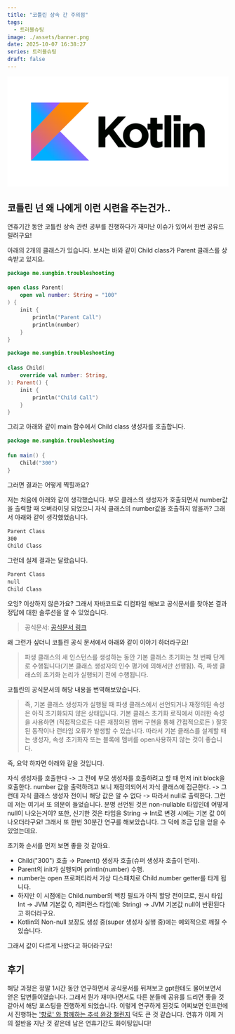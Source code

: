 ```yaml
---
title: "코틀린 상속 간 주의점"
tags:
  - 트러블슈팅
image: ./assets/banner.png
date: 2025-10-07 16:38:27
series: 트러블슈팅
draft: false
---
```


![banner](./assets/banner.png)

## 코틀린 넌 왜 나에게 이런 시련을 주는건가..


연휴기간 동안 코틀린 상속 관련 공부를 진행하다가 재미난 이슈가 있어서 한번 공유드릴려구요!

아래의 2개의 클래스가 있습니다. 보시는 바와 같이 Child class가 Parent 클래스를 상속받고 있지요.

``` kotlin
package me.sungbin.troubleshooting

open class Parent(
    open val number: String = "100"
) {
    init {
        println("Parent Call")
        println(number)
    }
}
```

``` kotlin
package me.sungbin.troubleshooting

class Child(
    override val number: String,
): Parent() {
    init {
        println("Child Call")
    }
}
```

그리고 아래와 같이 main 함수에서 Child class 생성자를 호출합니다.

``` kotlin
package me.sungbin.troubleshooting

fun main() {
    Child("300")
}
```

그러면 결과는 어떻게 찍힐까요?

저는 처음에 아래와 같이 생각했습니다. 부모 클래스의 생성자가 호출되면서 number값을 출력할 때 오버라이딩 되었으니 자식 클래스의 number값을 호출하지 않을까? 그래서 아래와 같이 생각했었습니다.

``` bash
Parent Class
300
Child Class
```

그런데 실제 결과는 달랐습니다.

``` bash
Parent Class
null
Child Class
```

오잉? 이상하지 않은가요? 그래서 자바코드로 디컴파일 해보고 공식문서를 찾아본 결과 정답에 대한 솔루션을 알 수 있었습니다.

> 공식문서: [공식문서 링크](https://kotlinlang.org/docs/inheritance.html#derived-class-initialization-order)

왜 그런가 싶더니 코틀린 공식 문서에서 아래와 같이 이야기 하더라구요!

> 파생 클래스의 새 인스턴스를 생성하는 동안 기본 클래스 초기화는 첫 번째 단계로 수행됩니다(기본 클래스 생성자의 인수 평가에 의해서만 선행됨). 즉, 파생 클래스의 초기화 논리가 실행되기 전에 수행됩니다.

코틀린의 공식문서의 해당 내용을 번역해보았습니다.

> 즉, 기본 클래스 생성자가 실행될 때 파생 클래스에서 선언되거나 재정의된 속성은 아직 초기화되지 않은 상태입니다. 기본 클래스 초기화 로직에서 이러한 속성을 사용하면 (직접적으로든 다른 재정의된 멤버 구현을 통해 간접적으로든 ) 잘못된 동작이나 런타임 오류가 발생할 수 있습니다. 따라서 기본 클래스를 설계할 때는 생성자, 속성 초기화자 또는 블록에 멤버를 open사용하지 않는 것이 좋습니다.

즉, 요약 하자면 아래와 같을 것입니다.

자식 생성자를 호출한다 -> 그 전에 부모 생성자를 호출하려고 할 때 먼저 init block을 호출한다. number 값을 출력하려고 보니 재정의되어서 자식 클래스에 접근한다. -> 그런데 자식 클래스 생성자 전이니 해당 값은 알 수 없다 -> 따라서 null로 출력한다. 그런데 저는 여기서 또 의문이 들었습니다. 분명 선언된 것은 non-nullable 타입인데 어떻게 null이 나오는거야? 또한, 신기한 것은 타입을 String -> Int로 변경 시에는 기본 값 0이 나오더라구요! 그래서 또 한번 30분간 연구를 해보았습니다. 그 덕에 조금 답을 얻을 수 있었는데요.

초기화 순서를 먼저 보면 좋을 것 같아요.

- Child("300") 호출 → Parent() 생성자 호출(슈퍼 생성자 호출이 먼저).
- Parent의 init가 실행되며 println(number) 수행.
- number는 open 프로퍼티라서 가상 디스패치로 Child.number getter를 타게 됩니다.
- 하지만 이 시점에는 Child.number의 백킹 필드가 아직 할당 전이므로, 원시 타입 Int → JVM 기본값 0, 레퍼런스 타입(예: String) → JVM 기본값 null이 반환된다고 하더라구요.
- Kotlin의 Non-null 보장도 생성 중(super 생성자 실행 중)에는 예외적으로 깨질 수 있습니다.

그래서 값이 다르게 나왔다고 하더라구요!

## 후기

해당 과정은 정말 1시간 동안 연구하면서 공식문서를 뒤져보고 gpt한테도 물어보면서 얻은 답변들이였습니다. 그래서 뭔가 재미나면서도 다른 분들께 공유를 드리면 좋을 것 같아서 해당 포스팅을 진행하게 되었습니다. 이렇게 연구하게 된것도 어찌보면 인프런에서 진행하는 ['향로' 와 함께하는 추석 완강 챌린지](https://inf.run/RAWqi) 덕도 큰 것 같습니다. 연휴가 이제 거의 절반을 지난 것 같은데 남은 연휴기간도 화이팅입니다!